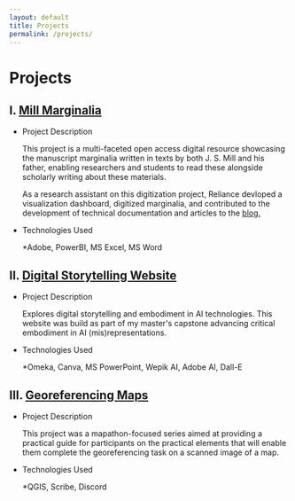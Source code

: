 ```yaml
---
layout: default
title: Projects
permalink: /projects/
---
```


# Projects

## I. <a href="https://millmarginalia.org/">Mill Marginalia</a>
- Project Description
  <p>  This project is a multi-faceted open access digital resource showcasing the manuscript marginalia written in texts by both J. S. Mill and his father, enabling researchers and students to read these alongside scholarly writing about these materials.</p>
  <p> As a research assistant on this digitization project, Reliance devloped a visualization dashboard, digitized marginalia, and contributed to the development of technical documentation and articles to the <a href= "https://blog.millmarginalia.org/">blog.</a>
  </p>
  
- Technologies Used
  <p>*Adobe, PowerBI, MS Excel, MS Word</p>

## II. <a href="https://criticaldigitalliteracies.omeka.net/">Digital Storytelling Website</a>
- Project Description
    <p> Explores digital storytelling and embodiment in AI technologies. This website was build as part of my master's capstone advancing critical embodiment in AI (mis)representations.</p>
- Technologies Used
  <p>*Omeka, Canva, MS PowerPoint, Wepik AI, Adobe AI, Dall-E

## III. <a href="https://adhc.lib.ua.edu/mapathon-day-02-georeferencing-maps-in-qgis/">Georeferencing Maps</a>
- Project Description
    <p>This project was a mapathon-focused series aimed at providing a practical guide for participants on the practical elements that will enable them complete the georeferencing task on a scanned image of a map.</p>
- Technologies Used
    <p>*QGIS, Scribe, Discord</p>